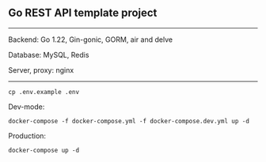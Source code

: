 ## Go REST API template project

****
Backend: Go 1.22, Gin-gonic, GORM, air and delve

Database: MySQL, Redis

Server, proxy: nginx

*****
```shell
cp .env.example .env
```

Dev-mode:
```shell
docker-compose -f docker-compose.yml -f docker-compose.dev.yml up -d
```

Production:

```shell
docker-compose up -d
```
